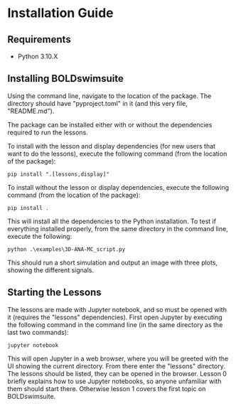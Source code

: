 # Installation Guide

## Requirements
- Python 3.10.X

## Installing BOLDswimsuite

Using the command line, navigate to the location of the package. The directory should have "pyproject.toml" in it (and this very file, "README.md").

The package can be installed either with or without the dependencies required to run the lessons.

To install with the lesson and display dependencies (for new users that want to do the lessons), execute the following command (from the location of the package):
```
pip install ".[lessons,display]"
```

To install without the lesson or display dependencies, execute the following command (from the location of the package):
```
pip install .
```

This will install all the dependencies to the Python installation. To test if everything installed properly, from the same directory in the command line, execute the following: 

```
python .\examples\3D-ANA-MC_script.py
```

This should run a short simulation and output an image with three plots, showing the different signals.

## Starting the Lessons

The lessons are made with Jupyter notebook, and so must be opened with it (requires the "lessons" dependencies). First open Jupyter by executing the following command in the command line (in the same directory as the last two commands):

```
jupyter notebook
```

This will open Jupyter in a web browser, where you will be greeted with the UI showing the current directory. From there enter the "lessons" directory. The lessons should be listed, they can be opened in the browser. Lesson 0 briefly explains how to use Jupyter notebooks, so anyone unfamiliar with them should start there. Otherwise lesson 1 covers the first topic on BOLDswimsuite.
